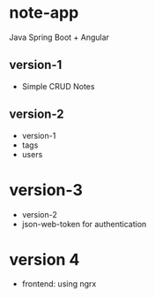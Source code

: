 # note-app
Java Spring Boot + Angular

## version-1
- Simple CRUD Notes

## version-2
- version-1
- tags
- users

# version-3
- version-2
- json-web-token for authentication

# version 4
- frontend: using ngrx